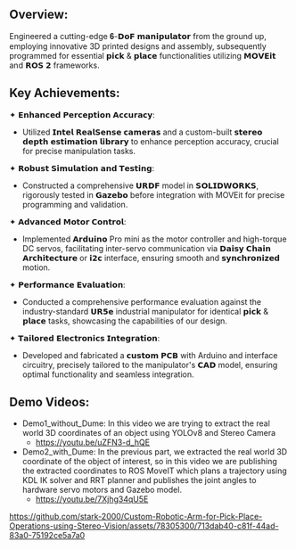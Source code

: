 ## Overview:
Engineered a cutting-edge 𝟔-𝗗𝗼𝗙 𝗺𝗮𝗻𝗶𝗽𝘂𝗹𝗮𝘁𝗼𝗿 from the ground up, employing innovative 3D printed designs and assembly, subsequently programmed for essential 𝗽𝗶𝗰𝗸 & 𝗽𝗹𝗮𝗰𝗲 functionalities utilizing 𝗠𝗢𝗩𝗘𝗶𝘁 and 𝗥𝗢𝗦 𝟮 frameworks.


## Key Achievements:
✦ 𝗘𝗻𝗵𝗮𝗻𝗰𝗲𝗱 𝗣𝗲𝗿𝗰𝗲𝗽𝘁𝗶𝗼𝗻 𝗔𝗰𝗰𝘂𝗿𝗮𝗰𝘆:
- Utilized 𝗜𝗻𝘁𝗲𝗹 𝗥𝗲𝗮𝗹𝗦𝗲𝗻𝘀𝗲 𝗰𝗮𝗺𝗲𝗿𝗮𝘀 and a custom-built 𝘀𝘁𝗲𝗿𝗲𝗼 𝗱𝗲𝗽𝘁𝗵 𝗲𝘀𝘁𝗶𝗺𝗮𝘁𝗶𝗼𝗻 𝗹𝗶𝗯𝗿𝗮𝗿𝘆 to enhance perception accuracy, crucial for precise manipulation tasks.

✦ 𝗥𝗼𝗯𝘂𝘀𝘁 𝗦𝗶𝗺𝘂𝗹𝗮𝘁𝗶𝗼𝗻 𝗮𝗻𝗱 𝗧𝗲𝘀𝘁𝗶𝗻𝗴:
- Constructed a comprehensive 𝗨𝗥𝗗𝗙 model in 𝗦𝗢𝗟𝗜𝗗𝗪𝗢𝗥𝗞𝗦, rigorously tested in 𝗚𝗮𝘇𝗲𝗯𝗼 before integration with MOVEit for precise programming and validation.

✦ 𝗔𝗱𝘃𝗮𝗻𝗰𝗲𝗱 𝗠𝗼𝘁𝗼𝗿 𝗖𝗼𝗻𝘁𝗿𝗼𝗹:
- Implemented 𝗔𝗿𝗱𝘂𝗶𝗻𝗼 Pro mini as the motor controller and high-torque DC servos, facilitating inter-servo communication via 𝗗𝗮𝗶𝘀𝘆 𝗖𝗵𝗮𝗶𝗻 𝗔𝗿𝗰𝗵𝗶𝘁𝗲𝗰𝘁𝘂𝗿𝗲 or 𝗶𝟮𝗰 interface, ensuring smooth and 𝘀𝘆𝗻𝗰𝗵𝗿𝗼𝗻𝗶𝘇𝗲𝗱 motion.

✦ 𝗣𝗲𝗿𝗳𝗼𝗿𝗺𝗮𝗻𝗰𝗲 𝗘𝘃𝗮𝗹𝘂𝗮𝘁𝗶𝗼𝗻:
- Conducted a comprehensive performance evaluation against the industry-standard 𝗨𝗥𝟱𝗲 industrial manipulator for identical 𝗽𝗶𝗰𝗸 & 𝗽𝗹𝗮𝗰𝗲 tasks, showcasing the capabilities of our design.

✦ 𝗧𝗮𝗶𝗹𝗼𝗿𝗲𝗱 𝗘𝗹𝗲𝗰𝘁𝗿𝗼𝗻𝗶𝗰𝘀 𝗜𝗻𝘁𝗲𝗴𝗿𝗮𝘁𝗶𝗼𝗻:
- Developed and fabricated a 𝗰𝘂𝘀𝘁𝗼𝗺 𝗣𝗖𝗕 with Arduino and interface circuitry, precisely tailored to the manipulator's 𝗖𝗔𝗗 model, ensuring optimal functionality and seamless integration.


## Demo Videos:
- Demo1_without_Dume: In this video we are trying to extract the real world 3D coordinates of an object using YOLOv8 and Stereo Camera
    - https://youtu.be/uZFN3-d_hQE 
- Demo2_with_Dume: In the previous part, we extracted the real world 3D coordinate of the object of interest, so in this video we are publishing the extracted coordinates to ROS MoveIT which plans a trajectory using KDL IK solver and RRT planner and publishes the joint angles to hardware servo motors and Gazebo model.
    - https://youtu.be/7Xjhg34qU5E 

https://github.com/stark-2000/Custom-Robotic-Arm-for-Pick-Place-Operations-using-Stereo-Vision/assets/78305300/713dab40-c81f-44ad-83a0-75192ce5a7a0
